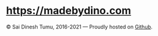 # https://madebydino.com
© Sai Dinesh Tumu, 2016-2021 — Proudly hosted on <a href="https://pages.github.com/">Github</a>.

